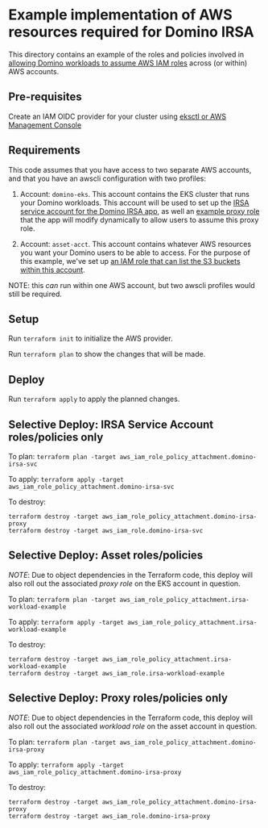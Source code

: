 # Example implementation of AWS resources required for Domino IRSA

This directory contains an example of the roles and policies involved in [allowing Domino workloads to assume AWS IAM roles](https://github.com/dominodatalab/irsa_installation)
across (or within) AWS accounts.

## Pre-requisites

Create an IAM OIDC provider for your cluster using [eksctl or AWS Management Console](https://docs.aws.amazon.com/eks/latest/userguide/enable-iam-roles-for-service-accounts.html)

## Requirements

This code assumes that you have access to two separate AWS accounts, and that you have an awscli configuration with two profiles:

1. Account: `domino-eks`. This account contains the EKS cluster that runs your Domino workloads. This account will be used to set up the [IRSA service account for the Domino IRSA app](domino_irsa_svc.tf), as well an [example proxy role](proxy_irsa.tf) that the app will modify dynamically to allow users to assume this proxy role.

2. Account: `asset-acct`. This account contains whatever AWS resources you want your Domino users to be able to access. For the purpose of this example,
we've set up [an IAM role that can list the S3 buckets within this account](asset_roles.tf).

NOTE: this _can_ run within one AWS account, but two awscli profiles would still be required.

## Setup

Run `terraform init` to initialize the AWS provider.

Run `terraform plan` to show the changes that will be made.

## Deploy

Run `terraform apply` to apply the planned changes.


## Selective Deploy: IRSA Service Account roles/policies only

To plan: `terraform plan -target aws_iam_role_policy_attachment.domino-irsa-svc`

To apply: `terraform apply -target aws_iam_role_policy_attachment.domino-irsa-svc`

To destroy: 
```shell
terraform destroy -target aws_iam_role_policy_attachment.domino-irsa-proxy
terraform destroy -target aws_iam_role.domino-irsa-svc
```

## Selective Deploy: Asset roles/policies

*NOTE*: Due to object dependencies in the Terraform code, this deploy will also roll out the associated _proxy role_ on the EKS account in question.

To plan: `terraform plan -target aws_iam_role_policy_attachment.irsa-workload-example`

To apply: `terraform apply -target aws_iam_role_policy_attachment.irsa-workload-example`

To destroy: 
```shell
terraform destroy -target aws_iam_role_policy_attachment.irsa-workload-example
terraform destroy -target aws_iam_role.irsa-workload-example
```

## Selective Deploy: Proxy roles/policies only

*NOTE*: Due to object dependencies in the Terraform code, this deploy will also roll out the associated _workload role_ on the asset account in question.

To plan: `terraform plan -target aws_iam_role_policy_attachment.domino-irsa-proxy`

To apply: `terraform apply -target aws_iam_role_policy_attachment.domino-irsa-proxy`

To destroy: 
```shell
terraform destroy -target aws_iam_role_policy_attachment.domino-irsa-proxy
terraform destroy -target aws_iam_role.domino-irsa-proxy
```



